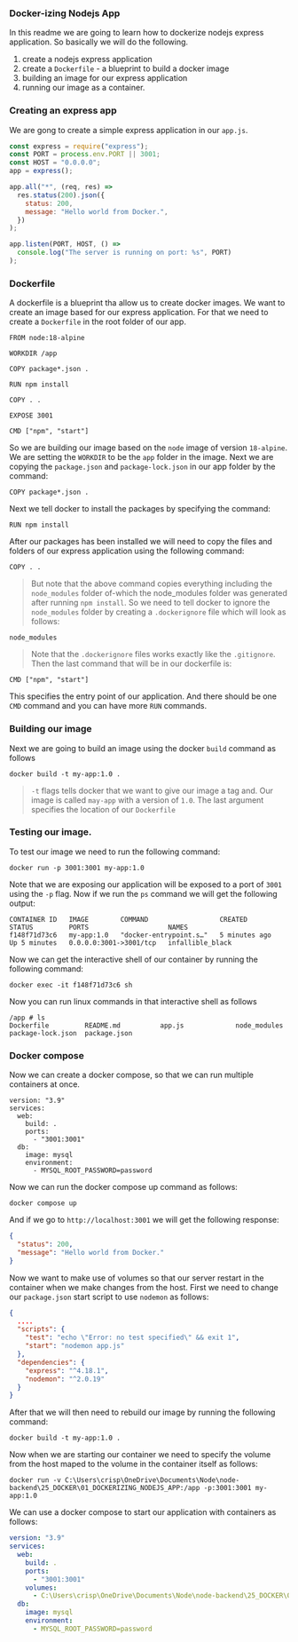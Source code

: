 ### Docker-izing Nodejs App

In this readme we are going to learn how to dockerize nodejs express application. So basically we will do the following.

1. create a nodejs express application
2. create a `Dockerfile` - a blueprint to build a docker image
3. building an image for our express application
4. running our image as a container.

### Creating an express app

We are gong to create a simple express application in our `app.js`.

```js
const express = require("express");
const PORT = process.env.PORT || 3001;
const HOST = "0.0.0.0";
app = express();

app.all("*", (req, res) =>
  res.status(200).json({
    status: 200,
    message: "Hello world from Docker.",
  })
);

app.listen(PORT, HOST, () =>
  console.log("The server is running on port: %s", PORT)
);
```

### Dockerfile

A dockerfile is a blueprint tha allow us to create docker images. We want to create an image based for our express application. For that we need to create a `Dockerfile` in the root folder of our app.

```
FROM node:18-alpine

WORKDIR /app

COPY package*.json .

RUN npm install

COPY . .

EXPOSE 3001

CMD ["npm", "start"]
```

So we are building our image based on the `node` image of version `18-alpine`. We are setting the `WORKDIR` to be the `app` folder in the image. Next we are copying the `package.json` and `package-lock.json` in our app folder by the command:

```shell
COPY package*.json .
```

Next we tell docker to install the packages by specifying the command:

```shell
RUN npm install
```

After our packages has been installed we will need to copy the files and folders of our express application using the following command:

```shell
COPY . .
```

> But note that the above command copies everything including the `node_modules` folder of-which the node_modules folder was generated after running `npm install`. So we need to tell docker to ignore the `node_modules` folder by creating a `.dockerignore` file which will look as follows:

```shell
node_modules
```

> Note that the `.dockerignore` files works exactly like the `.gitignore`. Then the last command that will be in our dockerfile is:

```shell
CMD ["npm", "start"]
```

This specifies the entry point of our application. And there should be one `CMD` command and you can have more `RUN` commands.

### Building our image

Next we are going to build an image using the docker `build` command as follows

```shell
docker build -t my-app:1.0 .
```

> `-t` flags tells docker that we want to give our image a tag and. Our image is called `may-app` with a version of `1.0`. The last argument specifies the location of our `Dockerfile`

### Testing our image.

To test our image we need to run the following command:

```shell
docker run -p 3001:3001 my-app:1.0
```

Note that we are exposing our application will be exposed to a port of `3001` using the `-p` flag. Now if we run the `ps` command we will get the following output:

```shell
CONTAINER ID   IMAGE        COMMAND                  CREATED         STATUS         PORTS                    NAMES
f148f71d73c6   my-app:1.0   "docker-entrypoint.s…"   5 minutes ago   Up 5 minutes   0.0.0.0:3001->3001/tcp   infallible_black
```

Now we can get the interactive shell of our container by running the following command:

```shell
docker exec -it f148f71d73c6 sh
```

Now you can run linux commands in that interactive shell as follows

```
/app # ls
Dockerfile         README.md          app.js             node_modules       package-lock.json  package.json
```

### Docker compose

Now we can create a docker compose, so that we can run multiple containers at once.

```
version: "3.9"
services:
  web:
    build: .
    ports:
      - "3001:3001"
  db:
    image: mysql
    environment:
      - MYSQL_ROOT_PASSWORD=password
```

Now we can run the docker compose up command as follows:

```shell
docker compose up
```

And if we go to `http://localhost:3001` we will get the following response:

```json
{
  "status": 200,
  "message": "Hello world from Docker."
}
```

Now we want to make use of volumes so that our server restart in the container when we make changes from the host. First we need to change our `package.json` start script to use `nodemon` as follows:

```json
{
  ....
  "scripts": {
    "test": "echo \"Error: no test specified\" && exit 1",
    "start": "nodemon app.js"
  },
  "dependencies": {
    "express": "^4.18.1",
    "nodemon": "^2.0.19"
  }
}
```

After that we will then need to rebuild our image by running the following command:

```shell
docker build -t my-app:1.0 .
```

Now when we are starting our container we need to specify the volume from the host maped to the volume in the container itself as follows:

```shell
docker run -v C:\Users\crisp\OneDrive\Documents\Node\node-backend\25_DOCKER\01_DOCKERIZING_NODEJS_APP:/app -p:3001:3001 my-app:1.0
```

We can use a docker compose to start our application with containers as follows:

```yml
version: "3.9"
services:
  web:
    build: .
    ports:
      - "3001:3001"
    volumes:
      - C:\Users\crisp\OneDrive\Documents\Node\node-backend\25_DOCKER\01_DOCKERIZING_NODEJS_APP:/app
  db:
    image: mysql
    environment:
      - MYSQL_ROOT_PASSWORD=password
```
